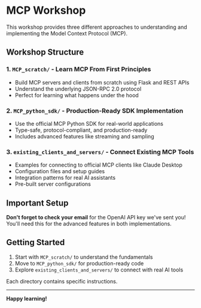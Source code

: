 # MCP Workshop

This workshop provides three different approaches to understanding and implementing the Model Context Protocol (MCP).

## Workshop Structure

### 1. `MCP_scratch/` - Learn MCP From First Principles
- Build MCP servers and clients from scratch using Flask and REST APIs
- Understand the underlying JSON-RPC 2.0 protocol
- Perfect for learning what happens under the hood

### 2. `MCP_python_sdk/` - Production-Ready SDK Implementation  
- Use the official MCP Python SDK for real-world applications
- Type-safe, protocol-compliant, and production-ready
- Includes advanced features like streaming and sampling

### 3. `existing_clients_and_servers/` - Connect Existing MCP Tools
- Examples for connecting to official MCP clients like Claude Desktop
- Configuration files and setup guides
- Integration patterns for real AI assistants
- Pre-built server configurations

## Important Setup

**Don't forget to check your email** for the OpenAI API key we've sent you! You'll need this for the advanced features in both implementations.

## Getting Started

1. Start with `MCP_scratch/` to understand the fundamentals
2. Move to `MCP_python_sdk/` for production-ready code
3. Explore `existing_clients_and_servers/` to connect with real AI tools

Each directory contains specific instructions.

---

**Happy learning!**